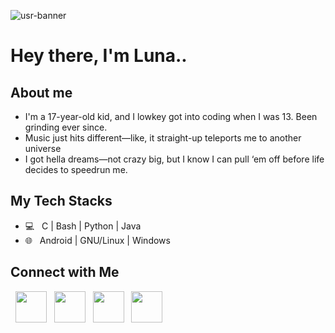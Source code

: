 ![usr-banner](https://github.com/forsaken-heart24/i_dont_want_to_be_an_weirdo/blob/main/banner_images/usr_profile_banner.png?raw=true)

# Hey there, I'm Luna..

## About me

- I'm a 17-year-old kid, and I lowkey got into coding when I was 13. Been grinding ever since.
- Music just hits different—like, it straight-up teleports me to another universe
- I got hella dreams—not crazy big, but I know I can pull ‘em off before life decides to speedrun me.

## My Tech Stacks

- 💻 &nbsp; C | Bash | Python | Java
- 🌐 &nbsp; Android | GNU/Linux | Windows

## Connect with Me

<p align="left">
&nbsp; <a href="https://www.instagram.com/forsaken_heart24" target="_blank" rel="noopener noreferrer"><img src="https://img.icons8.com/?size=100&id=Xy10Jcu1L2Su&format=png&color=000000" width="50" /></a>
&nbsp; <a href="https://signal.me/#eu/8NtIanTp5nLL9sWl4y54rUBe9F1amztw31MyOsvSPWrkPggx9YlAh6_wvjDjcVcI" target="_blank" rel="noopener noreferrer"><img src="https://img.icons8.com/?size=100&id=xJbnjsTePaks&format=png&color=000000" width="50" /></a>
&nbsp; <a href="https://t.me/forsaken_heart24" target="_blank" rel="noopener noreferrer"><img src="https://img.icons8.com/?size=100&id=jZ1z64hEYYLW&format=png&color=000000" width="50" /></a>
&nbsp; <a href="https://x.com/4saken_heart24" target="_blank" rel="noopener noreferrer"><img src="https://img.icons8.com/?size=100&id=xWVjuc9hryql&format=png&color=000000" width="50" /></a>
</p>
